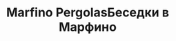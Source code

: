 ---
title: ['Marfino Pergolas', 'Беседки в Марфино']
categories: [small objects]
designEnd: 2010
---